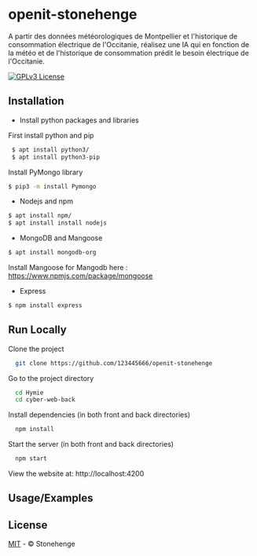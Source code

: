 # openit-stonehenge
A partir des données météorologiques de Montpellier et l'historique de
consommation électrique de l'Occitanie, réalisez une IA qui en fonction de
la météo et de l'historique de consommation prédit le besoin électrique de
l'Occitanie.

[![GPLv3 License](https://img.shields.io/badge/License-GPL%20v3-yellow.svg)](https://opensource.org/licenses/)


## Installation

- Install python packages and libraries

First install python and pip
```bash
 $ apt install python3/
 $ apt install python3-pip

```

Install PyMongo library
```bash
$ pip3 -m install Pymongo
```

- Nodejs and npm
```bash
$ apt install npm/
$ apt install install nodejs
```
- MongoDB and Mangoose
```bash
$ apt install mongodb-org
```
Install Mangoose for Mangodb here : https://www.npmjs.com/package/mongoose

- Express
```bash
$ npm install express
```

## Run Locally

Clone the project

```bash
  git clone https://github.com/123445666/openit-stonehenge
```

Go to the project directory

```bash
  cd Hymie
  cd cyber-web-back
```

Install dependencies (in both front and back directories)

```bash
  npm install
```

Start the server (in both front and back directories)

```bash
  npm start
```


View the website at: http://localhost:4200



## Usage/Examples


## License

[MIT](https://choosealicense.com/licenses/mit/) - © Stonehenge


